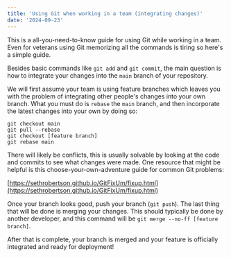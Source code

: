 ```yaml
---
title: 'Using Git when working in a team (integrating changes)'
date: '2024-09-23'
---
```


This is a all-you-need-to-know guide for using Git while working in a team. Even for veterans using Git memorizing all the commands is tiring so here's a simple guide.

Besides basic commands like `git add` and `git commit`, the main question is how to integrate your changes into the `main` branch of your repository.

We will first assume your team is using feature branches which leaves you with the problem of integrating other people's changes into your own branch. What you must do is `rebase` the `main` branch, and then incorporate the latest changes into your own by doing so:

```
git checkout main
git pull --rebase
git checkout [feature branch]
git rebase main
```

There will likely be conflicts, this is usually solvable by looking at the code and commits to see what changes were made. One resource that might be helpful is this choose-your-own-adventure guide for common Git problems:

[https://sethrobertson.github.io/GitFixUm/fixup.html](https://sethrobertson.github.io/GitFixUm/fixup.html)

Once your branch looks good, push your branch (`git push`). The last thing that will be done is merging your changes. This should typically be done by another developer, and this command will be `git merge --no-ff [feature branch]`.

After that is complete, your branch is merged and your feature is officially integrated and ready for deployment!